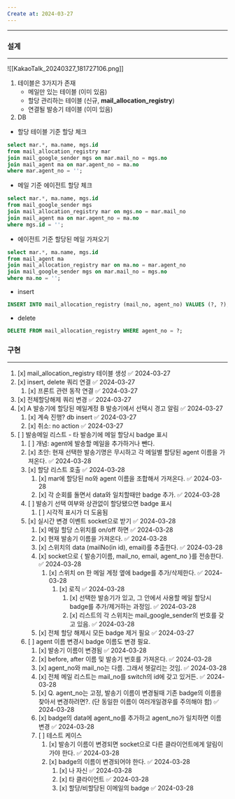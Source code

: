 ```yaml
---
Create at: 2024-03-27
---
```

---

### 설계
---
![[KakaoTalk_20240327_181727106.png]]

1. 테이블은 3가지가 존재
	- 메일만 있는 테이블 (이미 있음)
	- 할당 관리하는 테이블 (신규, **mail_allocation_registry**)
	- 연결될 발송기 테이블 (이미 있음)
2. DB
- 할당 테이블 기준 할당 체크
```sql
select mar.*, ma.name, mgs.id
from mail_allocation_registry mar
join mail_google_sender mgs on mar.mail_no = mgs.no
join mail_agent ma on mar.agent_no = ma.no
where mar.agent_no = '';
```

-  메일 기준 에이전트 할당 체크
```sql
select mar.*, ma.name, mgs.id
from mail_google_sender mgs
join mail_allocation_registry mar on mgs.no = mar.mail_no
join mail_agent ma on mar.agent_no = ma.no
where mgs.id = '';
```

- 에이전트 기준 할당된 메일 가져오기
```sql
select mar.*, ma.name, mgs.id
from mail_agent ma
join mail_allocation_registry mar on ma.no = mar.agent_no
join mail_google_sender mgs on mar.mail_no = mgs.no
where ma.no = '';
```

- insert
```sql
INSERT INTO mail_allocation_registry (mail_no, agent_no) VALUES (?, ?);
```

- delete
```sql
DELETE FROM mail_allocation_registry WHERE agent_no = ?;
```


### 구현
---
1. [x] mail_allocation_registry 테이블 생성 ✅ 2024-03-27
2. [x] insert, delete 쿼리 연결 ✅ 2024-03-27
	1. [x] 프론트 관련 동작 연결 ✅ 2024-03-27
3. [x] 전체할당해제 쿼리 변경 ✅ 2024-03-27
4. [x] A 발송기에 할당된 메일계정 B 발송기에서 선택시 경고 알림 ✅ 2024-03-27
	1. [x] 계속 진행? db insert ✅ 2024-03-27
	2. [x] 취소: no action ✅ 2024-03-27
5. [ ] 발송메일 리스트 - 타 발송기에 메일 할당시 badge 표시
	1. [ ] 개념: agent에 발송할 메일을 추가하거나 뺀다.
	2. [x] 초안: 현재 선택한 발송기명은 무시하고 각 메일별 할당된 agent 이름을 가져온다. ✅ 2024-03-28
	3. [x] 할당 리스트 호출 ✅ 2024-03-28
		1. [x] mar에 할당된 no와 agent 이름을 조합해서 가져온다. ✅ 2024-03-28
		2. [x] 각 순회를 돌면서 data와 일치할때만 badge 추가. ✅ 2024-03-28
	4. [ ] 발송기 선택 여부와 상관없이 할당됐으면 badge 표시
		1. [ ] 시각적 표시가 더 도움됨
	5. [x] 실시간 변경 이벤트 socket으로 받기 ✅ 2024-03-28
		1. [x] 메일 할당 스위치를 on/off 하면 ✅ 2024-03-28
		2. [x] 현재 발송기 이름을 가져온다. ✅ 2024-03-28
		3. [x] 스위치의 data (mailNo(in id), email)를 추출한다. ✅ 2024-03-28
		4. [x] socket으로 { 발송기이름, mail_no, email, agent_no }를 전송한다. ✅ 2024-03-28
			1. [x] 스위치 on 한 메일 계정 옆에 badge를 추가/삭제한다. ✅ 2024-03-28
				1. [x] 로직 ✅ 2024-03-28
					1. [x] 선택한 발송기가 있고, 그 안에서 사용할 메일 할당시 badge를 추가/제거하는 과정임. ✅ 2024-03-28
					2. [x] 리스트의 각 스위치는 mail_google_sender의 번호를 갖고 있음. ✅ 2024-03-28
		5. [x] 전체 할당 해제시 모든 badge 제거 필요 ✅ 2024-03-27
	6. [ ] agent 이름 변경시 badge 이름도 변경 필요.
		1. [x] 발송기 이름이 변경됨 ✅ 2024-03-28
		2. [x] before, after 이름 및 발송기 번호를 가져온다. ✅ 2024-03-28
		3. [x] agent_no와 mail_no는 다름. 그래서 헷갈리는 것임. ✅ 2024-03-28
		4. [x] 전체 메일 리스트는 mail_no를 switch의 id에 갖고 있거든. ✅ 2024-03-28
		5. [x] Q. agent_no는 고정, 발송기 이름이 변경될때 기존 badge의 이름을 찾아서 변경하려면?. (단 동일한 이름이 여러개일경우를 주의해야 함) ✅ 2024-03-28
		6. [x] badge의 data에 agent_no를 추가하고 agent_no가 일치하면 이름 변경 ✅ 2024-03-28
		7. [ ] 테스트 케이스
			1. [x] 발송기 이름이 변경되면 socket으로 다른 클라이언트에게 알림이 가야 한다. ✅ 2024-03-28
			2. [x] badge의 이름이 변경되어야 한다. ✅ 2024-03-28
				1. [x] 나 자신 ✅ 2024-03-28
				2. [x] 타 클라이언트 ✅ 2024-03-28
				3. [x] 할당/비할당된 이메일의 badge ✅ 2024-03-28